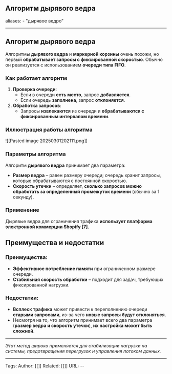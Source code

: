 ## Алгоритм дырявого ведра
aliases: 
	- "дырявое ведро"

---

## Алгоритм дырявого ведра

Алгоритмы **дырявого ведра** и **маркерной корзины** очень похожи, но первый **обрабатывает запросы с фиксированной скоростью**. Обычно он реализуется с использованием **очереди типа FIFO**.

### Как работает алгоритм

1. **Проверка очереди**:
    - Если в очереди **есть место**, запрос **добавляется**.
    - Если очередь **заполнена**, запрос **отклоняется**.
2. **Обработка запросов**:
    - Запросы **извлекаются** из очереди и **обрабатываются с фиксированным интервалом времени**.

### Иллюстрация работы алгоритма
![[Pasted image 20250301202111.png]]

### Параметры алгоритма

Алгоритм **дырявого ведра** принимает два параметра:

- **Размер ведра** – равен размеру очереди; очередь хранит запросы, которые обрабатываются с постоянной скоростью.
- **Скорость утечки** – определяет, **сколько запросов можно обработать за определенный промежуток времени** (обычно за 1 секунду).

### Применение

Дырявые ведра для ограничения трафика **использует платформа электронной коммерции Shopify [7]**.

## Преимущества и недостатки
### Преимущества:

- **Эффективное потребление памяти** при ограниченном размере очереди.
- **Стабильная скорость обработки** – подходит для задач, требующих фиксированной нагрузки.

### Недостатки:

- **Всплеск трафика** может привести к переполнению очереди **старыми запросами**, из-за чего **новые запросы будут отклоняться**.
- Несмотря на то, что алгоритм принимает всего два параметра (**размер ведра и скорость утечки**), **их настройка может быть сложной**.

---

_Этот метод широко применяется для стабилизации нагрузки на системы, предотвращения перегрузок и управления потоком данных._

---
Tags:
Author: [[]]
Related: [[]]
URL: -- 